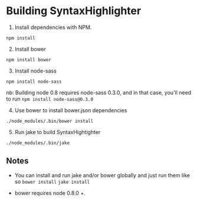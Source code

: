 Building SyntaxHighlighter
==========================

1. Install dependencies with NPM.

  `npm install`

2. Install bower

  `npm install bower`

3. Install node-sass

  `npm install node-sass`

nb: Building node 0.8 requires node-sass 0.3.0, and in that case, you'll need to run `npm install node-sass@0.3.0`

4. Use bower to install bower.json dependencies

  `./node_modules/.bin/bower install`

5. Run jake to build SyntaxHightighter

  `./node_modules/.bin/jake`

Notes
-----
* You can install and run jake and/or bower globally and just run them like so
  `bower install`
  `jake install`

* bower requires node 0.8.0 +.
